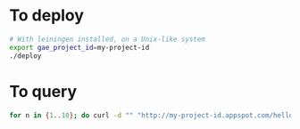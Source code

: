 # To deploy
```bash
# With leiningen installed, on a Unix-like system
export gae_project_id=my-project-id
./deploy
```

# To query
```bash
for n in {1..10}; do curl -d "" "http://my-project-id.appspot.com/hello"; done
```
